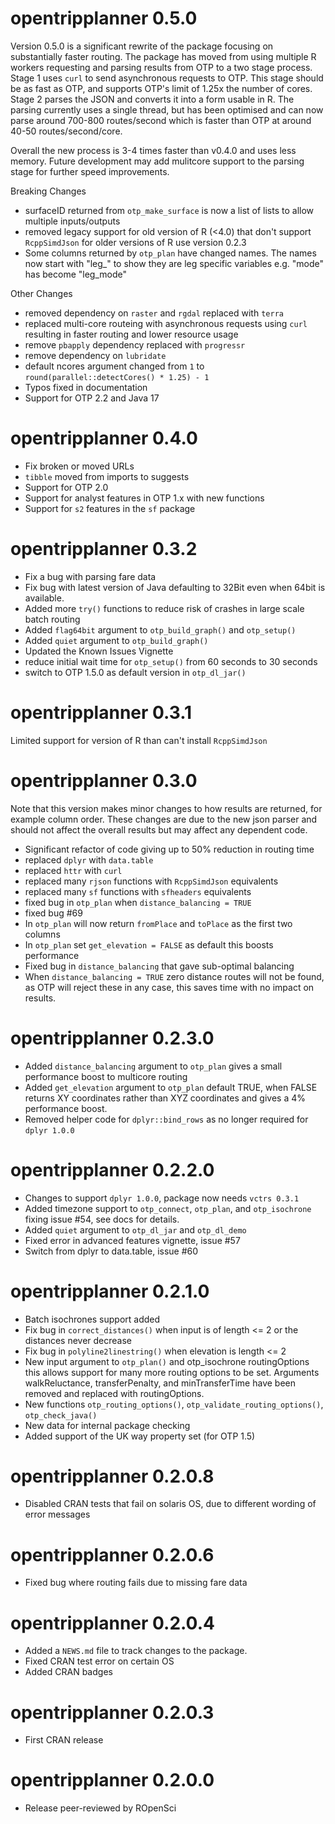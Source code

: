 # opentripplanner 0.5.0

Version 0.5.0 is a significant rewrite of the package focusing on substantially faster routing. The package has moved from using multiple R workers requesting and parsing results from OTP to a two stage process. Stage 1 uses `curl` to send asynchronous requests to OTP. This stage should be as fast as OTP, and supports OTP's limit of 1.25x the number of cores. Stage 2 parses the JSON and converts it into a form usable in R. The parsing currently uses a single thread, but has been optimised and can now parse around 700-800 routes/second which is faster than OTP at around 40-50 routes/second/core. 

Overall the new process is 3-4 times faster than v0.4.0 and uses less memory. Future development may add mulitcore support to the parsing stage for further speed improvements.

Breaking Changes

* surfaceID returned from `otp_make_surface` is now a list of lists to allow multiple inputs/outputs
* removed legacy support for old version of R (<4.0) that don't support `RcppSimdJson` for older versions of R use version 0.2.3
* Some columns returned by `otp_plan` have changed names. The names now start with "leg_" to show they are leg specific variables e.g. "mode" has become "leg_mode" 
 
Other Changes

* removed dependency on `raster` and `rgdal` replaced with `terra`
* replaced multi-core routeing with asynchronous requests using `curl` resulting in faster routing and lower resource usage
* remove `pbapply` dependency replaced with `progressr`
* remove dependency on `lubridate`
* default ncores argument changed from `1` to `round(parallel::detectCores() * 1.25) - 1`
* Typos fixed in documentation
* Support for OTP 2.2 and Java 17

# opentripplanner 0.4.0

* Fix broken or moved URLs
* `tibble` moved from imports to suggests
* Support for OTP 2.0
* Support for analyst features in OTP 1.x with new functions
* Support for `s2` features in the `sf` package

# opentripplanner 0.3.2

* Fix a bug with parsing fare data
* Fix bug with latest version of Java defaulting to 32Bit even when 64bit is available.
* Added more `try()` functions to reduce risk of crashes in large scale batch routing
* Added `flag64bit` argument to `otp_build_graph()` and `otp_setup()`
* Added `quiet` argument to `otp_build_graph()`
* Updated the Known Issues Vignette
* reduce initial wait time for `otp_setup()` from 60 seconds to 30 seconds
* switch to OTP 1.5.0 as default version in `otp_dl_jar()`

# opentripplanner 0.3.1

Limited support for version of R than can't install `RcppSimdJson`

# opentripplanner 0.3.0

Note that this version makes minor changes to how results are returned, for example column order. These changes are due to the new json parser and should not affect the overall results but may affect any dependent code.

* Significant refactor of code giving up to 50% reduction in routing time
* replaced `dplyr` with `data.table`
* replaced `httr` with `curl`
* replaced many `rjson` functions with `RcppSimdJson` equivalents
* replaced many `sf` functions with `sfheaders` equivalents
* fixed bug in `otp_plan` when `distance_balancing = TRUE`
* fixed bug #69
* In `otp_plan` will now return `fromPlace` and `toPlace` as the first two columns
* In `otp_plan` set `get_elevation = FALSE` as default this boosts performance
* Fixed bug in `distance_balancing` that gave sub-optimal balancing
* When `distance_balancing = TRUE` zero distance routes will not be found, as OTP will reject these in any case, this saves time with no impact on results.


# opentripplanner 0.2.3.0

* Added `distance_balancing` argument to `otp_plan` gives a small performance boost to multicore routing
* Added `get_elevation` argument to `otp_plan` default TRUE, when FALSE returns XY coordinates rather than XYZ coordinates and gives a 4% performance boost.
* Removed helper code for `dplyr::bind_rows` as no longer required for `dplyr 1.0.0`

# opentripplanner 0.2.2.0

* Changes to support `dplyr 1.0.0`, package now needs `vctrs 0.3.1`
* Added timezone support to `otp_connect`, `otp_plan`, and `otp_isochrone` fixing issue #54, see docs for details.
* Added `quiet` argument to `otp_dl_jar` and `otp_dl_demo`
* Fixed error in advanced features vignette, issue #57
* Switch from dplyr to data.table, issue #60

# opentripplanner 0.2.1.0

* Batch isochrones support added
* Fix bug in `correct_distances()` when input is of length <= 2 or the distances never decrease
* Fix bug in `polyline2linestring()` when elevation is length <= 2
* New input argument to `otp_plan()` and otp_isochrone routingOptions this allows support
    for many more routing options to be set. Arguments walkReluctance, transferPenalty, and
    minTransferTime have been removed and replaced with routingOptions.
* New functions `otp_routing_options()`, `otp_validate_routing_options()`, `otp_check_java()`
* New data for internal package checking
* Added support of the UK way property set (for OTP 1.5)

# opentripplanner 0.2.0.8

* Disabled CRAN tests that fail on solaris OS, due to different wording of error messages

# opentripplanner 0.2.0.6

* Fixed bug where routing fails due to missing fare data

# opentripplanner 0.2.0.4

* Added a `NEWS.md` file to track changes to the package.
* Fixed CRAN test error on certain OS
* Added CRAN badges 

# opentripplanner 0.2.0.3

* First CRAN release

# opentripplanner 0.2.0.0

* Release peer-reviewed by ROpenSci
